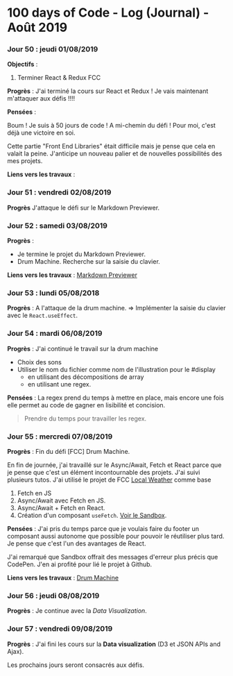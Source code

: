 # 100 days of Code - Log (Journal) - Août 2019

### Jour 50 : jeudi 01/08/2019

**Objectifs** :
1. Terminer React & Redux FCC

**Progrès** : J'ai terminé la cours sur React et Redux ! Je vais maintenant m'attaquer aux défis !!!!

**Pensées** :

Boum ! Je suis à 50 jours de code ! A mi-chemin du défi ! Pour moi, c'est déjà une victoire en soi.

Cette partie "Front End Libraries" était difficile mais je pense que cela en valait la peine. J'anticipe un nouveau palier et de nouvelles possibilités des mes projets.

**Liens vers les travaux** :

### Jour 51 : vendredi 02/08/2019

**Progrès** J'attaque le défi sur le Markdown Previewer.

### Jour 52 : samedi 03/08/2019

**Progrès** :
- Je termine le projet du Markdown Previewer.
- Drum Machine. Recherche sur la saisie du clavier.

**Liens vers les travaux** : [Markdown Previewer](https://codepen.io/jmarcm/full/pMWwBO)

### Jour 53 : lundi 05/08/2018

**Progrès** : A l'attaque de la drum machine. => Implémenter la saisie du clavier avec le `React.useEffect`.

### Jour 54 : mardi 06/08/2019

**Progrès** :
J'ai continué le travail sur la drum machine
- Choix des sons
- Utiliser le nom du fichier comme nom de l'illustration pour le #display
  - en utilisant des décompositions de array 
  - en utilisant une regex.
  
**Pensées** : La regex prend du temps à mettre en place, mais encore une fois elle permet au code de gagner en lisibilité et concision.
> Prendre du temps pour travailler les regex.

### Jour 55 : mercredi 07/08/2019

**Progrès** :
Fin du défi [FCC] Drum Machine.

En fin de journée, j'ai travaillé sur le Async/Await, Fetch et React parce que je pense que c'est un élément incontournable des projets.
J'ai suivi plusieurs tutos. J'ai utilisé le projet de FCC [Local Weather](https://codepen.io/jmarcm/full/MjMoOg) comme base
1. Fetch en JS
1. Async/Await avec Fetch en JS.
1. Async/Await + Fetch en React.
1. Création d'un composant `useFetch`. [Voir le Sandbox](https://codesandbox.io/s/local-weather-olsud).

**Pensées** :
J'ai pris du temps parce que je voulais faire du footer un composant aussi autonome que possible pour pouvoir le réutiliser plus tard. Je pense que c'est l'un des avantages de React.

J'ai remarqué que Sandbox offrait des messages d'erreur plus précis que CodePen.
J'en ai profité pour lié le projet à Github.

**Liens vers les travaux** : [Drum Machine](https://codepen.io/jmarcm/full/KOQBEa)

### Jour 56 : jeudi 08/08/2019

**Progrès** : Je continue avec la *Data Visualization*.

### Jour 57 : vendredi 09/08/2019

**Progrès** : J'ai fini les cours sur la **Data visualization** (D3 et JSON APIs and Ajax).

Les prochains jours seront consacrés aux défis.
